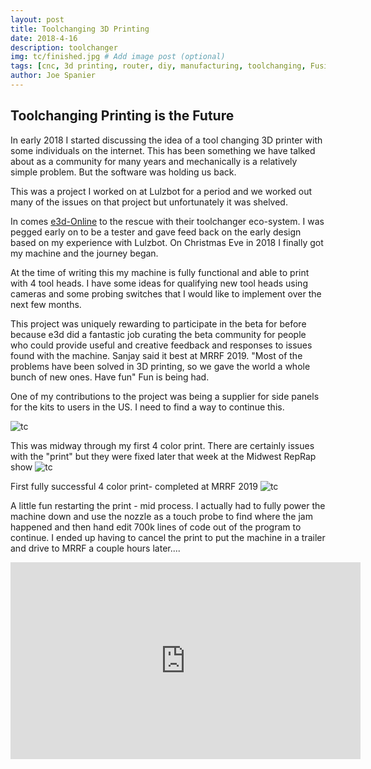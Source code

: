```yaml
---
layout: post
title: Toolchanging 3D Printing
date: 2018-4-16
description: toolchanger
img: tc/finished.jpg # Add image post (optional)
tags: [cnc, 3d printing, router, diy, manufacturing, toolchanging, Fusion360, duet]
author: Joe Spanier
---
```


Toolchanging Printing is the Future
----
In early 2018 I started discussing the idea of a tool changing 3D printer with some individuals on the internet. This has been something we have talked about as a community for many years and mechanically is a relatively simple problem. But the software was holding us back.

This was a project I worked on at Lulzbot for a period and we worked out many of the issues on that project but unfortunately it was shelved.

In comes [e3d-Online](www.e3d-online.com) to the rescue with their toolchanger eco-system. I was pegged early on to be a tester and gave feed back on the early design based on my experience with Lulzbot. On Christmas Eve in 2018 I finally got my machine and the journey began.

At the time of writing this my machine is fully functional and able to print with 4 tool heads. I have some ideas for qualifying new tool heads using cameras and some probing switches that I would like to implement over the next few months.

This project was uniquely rewarding to participate in the beta for before because e3d did a fantastic job curating the beta community for people who could provide useful and creative feedback and responses to issues found with the machine. Sanjay said it best at MRRF 2019. "Most of the problems have been solved in 3D printing, so we gave the world a whole bunch of new ones. Have fun" Fun is being had.

One of my contributions to the project was being a supplier for side panels for the kits to users in the US. I need to find a way to continue this.

![tc](/assets/img/tc/SidePanels.jpg)

This was midway through my first 4 color print. There are certainly issues with the "print" but they were fixed later that week at the Midwest RepRap show
![tc](/assets/img/tc/midprint.jpg)

First fully successful 4 color print- completed at MRRF 2019
![tc](/assets/img/tc/finished.jpg)


A little fun restarting the print - mid process. I actually had to fully power the machine down and use the nozzle as a touch probe to find where the jam happened and then hand edit 700k lines of code out of the program to continue. I ended up having to cancel the print to put the machine in a trailer and drive to MRRF a couple hours later....

<iframe width="560" height="315" src="https://www.youtube.com/embed/5Yoc4SdRyVg" frameborder="0" allow="accelerometer; autoplay; encrypted-media; gyroscope; picture-in-picture" allowfullscreen></iframe>
